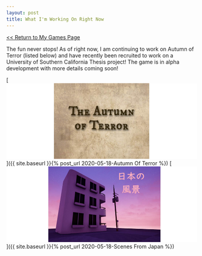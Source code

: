 ```yaml
---
layout: post
title: What I'm Working On Right Now
---
```



<a href="/myGames"><< Return to My Games Page</a>


The fun never stops! As of right now, I am continuing to work on Autumn of Terror (listed below) and have recently been recruited to work on a University of Southern California Thesis project! The game is in alpha development with more details coming soon! 


[![Autumn Of Terror](/assets/artwork/MyGames/AutumnOfTerror/AutumnOfTerror_CoverImage_LongInvisible.jpg)]({{ site.baseurl }}{% post_url 2020-05-18-Autumn Of Terror %})
[![Scenes from Japan](/assets/artwork/MyGames/ScenesFromJapan/ScenesFromJapan_CoverImage_LongInvisible.jpg)]({{ site.baseurl }}{% post_url 2020-05-18-Scenes From Japan %})
